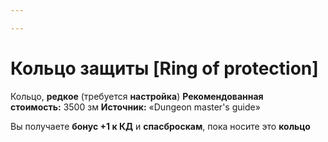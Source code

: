 ```yaml
---

---
```

# Кольцо защиты [Ring of protection]

Кольцо, **редкое** (требуется **настройка**)
**Рекомендованная стоимость:** 3500 зм
**Источник:** «Dungeon master's guide»

Вы получаете **бонус +1 к КД** и **спасброскам**, пока носите это **кольцо**